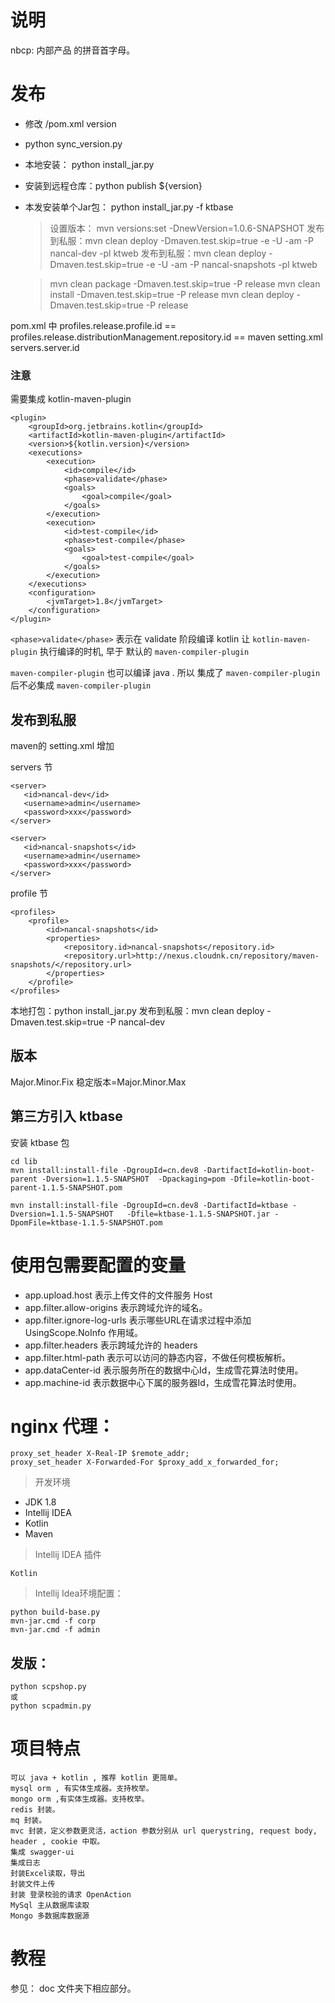 # 说明

nbcp: 内部产品 的拼音首字母。

# 发布

- 修改 /pom.xml version
- python sync_version.py
- 本地安装： python install_jar.py
- 安装到远程仓库：python publish ${version}
- 本发安装单个Jar包： python install_jar.py -f ktbase

    > 设置版本： mvn versions:set -DnewVersion=1.0.6-SNAPSHOT
    > 发布到私服：mvn clean deploy -Dmaven.test.skip=true -e           -U -am -P nancal-dev -pl ktweb 
    > 发布到私服：mvn clean deploy -Dmaven.test.skip=true -e -U -am -P nancal-snapshots -pl ktweb 

    > mvn clean package -Dmaven.test.skip=true  -P release
    > mvn clean install -Dmaven.test.skip=true  -P release
    > mvn clean deploy -Dmaven.test.skip=true -P release

pom.xml 中 profiles.release.profile.id == profiles.release.distributionManagement.repository.id == maven setting.xml
servers.server.id

### 注意

需要集成 kotlin-maven-plugin

```
<plugin>
    <groupId>org.jetbrains.kotlin</groupId>
    <artifactId>kotlin-maven-plugin</artifactId>
    <version>${kotlin.version}</version>
    <executions>
        <execution>
            <id>compile</id>
            <phase>validate</phase>
            <goals>
                <goal>compile</goal>
            </goals>
        </execution>
        <execution>
            <id>test-compile</id>
            <phase>test-compile</phase>
            <goals>
                <goal>test-compile</goal>
            </goals>
        </execution>
    </executions>
    <configuration>
        <jvmTarget>1.8</jvmTarget>
    </configuration>
</plugin>
```

`<phase>validate</phase>` 表示在 validate 阶段编译 kotlin
让 `kotlin-maven-plugin` 执行编译的时机, 早于 默认的 `maven-compiler-plugin`

`maven-compiler-plugin` 也可以编译 java . 所以 集成了 `maven-compiler-plugin` 后不必集成 `maven-compiler-plugin`

## 发布到私服

maven的 setting.xml 增加

servers 节

```
<server>
   <id>nancal-dev</id>
   <username>admin</username>
   <password>xxx</password>
</server>

<server>
   <id>nancal-snapshots</id>
   <username>admin</username>
   <password>xxx</password>
</server>
```

profile 节

```
<profiles>
    <profile>
        <id>nancal-snapshots</id>
		<properties>
			<repository.id>nancal-snapshots</repository.id> 
			<repository.url>http://nexus.cloudnk.cn/repository/maven-snapshots/</repository.url>
		</properties>
    </profile>
</profiles>
```

本地打包：python install_jar.py
发布到私服：mvn clean deploy -Dmaven.test.skip=true -P nancal-dev

## 版本

Major.Minor.Fix
稳定版本=Major.Minor.Max

## 第三方引入 ktbase

安装 ktbase 包

```
cd lib
mvn install:install-file -DgroupId=cn.dev8 -DartifactId=kotlin-boot-parent -Dversion=1.1.5-SNAPSHOT  -Dpackaging=pom -Dfile=kotlin-boot-parent-1.1.5-SNAPSHOT.pom 

mvn install:install-file -DgroupId=cn.dev8 -DartifactId=ktbase -Dversion=1.1.5-SNAPSHOT   -Dfile=ktbase-1.1.5-SNAPSHOT.jar -DpomFile=ktbase-1.1.5-SNAPSHOT.pom 
```

# 使用包需要配置的变量

- app.upload.host 表示上传文件的文件服务 Host
- app.filter.allow-origins 表示跨域允许的域名。
- app.filter.ignore-log-urls 表示哪些URL在请求过程中添加 UsingScope.NoInfo 作用域。
- app.filter.headers 表示跨域允许的 headers
- app.filter.html-path 表示可以访问的静态内容，不做任何模板解析。
- app.dataCenter-id 表示服务所在的数据中心Id，生成雪花算法时使用。
- app.machine-id 表示数据中心下属的服务器Id，生成雪花算法时使用。

# nginx 代理：

```
proxy_set_header X-Real-IP $remote_addr;
proxy_set_header X-Forwarded-For $proxy_add_x_forwarded_for;
```

> 开发环境

- JDK 1.8
- Intellij IDEA
- Kotlin
- Maven

> Intellij IDEA 插件

    Kotlin

> Intellij Idea环境配置：

    python build-base.py
    mvn-jar.cmd -f corp
    mvn-jar.cmd -f admin

## 发版：

    python scpshop.py
    或
    python scpadmin.py

# 项目特点

    可以 java + kotlin , 推荐 kotlin 更简单。
    mysql orm , 有实体生成器。支持枚举。
    mongo orm ,有实体生成器。支持枚举。
    redis 封装。
    mq 封装。
    mvc 封装，定义参数更灵活，action 参数分别从 url querystring, request body, header , cookie 中取。
    集成 swagger-ui
    集成日志
    封装Excel读取，导出
    封装文件上传
    封装 登录校验的请求 OpenAction
    MySql 主从数据库读取
    Mongo 多数据库数据源

# 教程

参见： doc 文件夹下相应部分。



